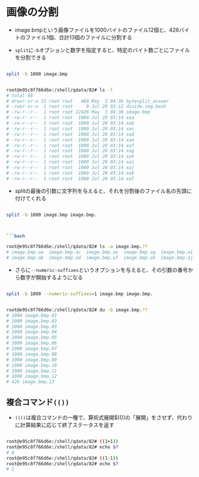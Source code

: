 # 画像の分割

- image.bmpという画像ファイルを1000バイトのファイル12個と、426バイトのファイル1個、合計13個のファイルに分割する

- `split`に`-b`オプションと数字を指定すると、特定のバイト数ごとにファイルを分割できる

```bash

split -b 1000 image.bmp

```

```bash

root@e95c8f766d6e:/shell/qdata/82# ls -l
# total 68
# drwxr-xr-x 15 root root   480 May  3 04:36 bytesplit_answer
# -rwxr-xr-x  1 root root     0 Jul 20 03:12 divide.img.bash
# -rw-r--r--  1 root root 12426 May  3 04:36 image.bmp
# -rw-r--r--  1 root root  1000 Jul 20 03:14 xaa
# -rw-r--r--  1 root root  1000 Jul 20 03:14 xab
# -rw-r--r--  1 root root  1000 Jul 20 03:14 xac
# -rw-r--r--  1 root root  1000 Jul 20 03:14 xad
# -rw-r--r--  1 root root  1000 Jul 20 03:14 xae
# -rw-r--r--  1 root root  1000 Jul 20 03:14 xaf
# -rw-r--r--  1 root root  1000 Jul 20 03:14 xag
# -rw-r--r--  1 root root  1000 Jul 20 03:14 xah
# -rw-r--r--  1 root root  1000 Jul 20 03:14 xai
# -rw-r--r--  1 root root  1000 Jul 20 03:14 xaj
# -rw-r--r--  1 root root  1000 Jul 20 03:14 xak
# -rw-r--r--  1 root root  1000 Jul 20 03:14 xal

```

- splitの最後の引数に文字列を与えると、それを分割後のファイル名の先頭に付けてくれる

```bash

split -b 1000 image.bmp image.bmp.



```bash

root@e95c8f766d6e:/shell/qdata/82# ls -a image.bmp.??
# image.bmp.aa  image.bmp.ac  image.bmp.ae  image.bmp.ag  image.bmp.ai  image.bmp.ak  image.bmp.am
# image.bmp.ab  image.bmp.ad  image.bmp.af  image.bmp.ah  image.bmp.aj  image.bmp.al

```

- さらに`--numeric-suffixes`というオプションを与えると、その引数の番号から数字が開始するようになる

```bash

split -b 1000 --numeric-suffixes=1 image.bmp image.bmp.

```

```bash

root@e95c8f766d6e:/shell/qdata/82# du -b image.bmp.??
# 1000 image.bmp.01
# 1000 image.bmp.02
# 1000 image.bmp.03
# 1000 image.bmp.04
# 1000 image.bmp.05
# 1000 image.bmp.06
# 1000 image.bmp.07
# 1000 image.bmp.08
# 1000 image.bmp.09
# 1000 image.bmp.10
# 1000 image.bmp.11
# 1000 image.bmp.12
# 426 image.bmp.13

```

## 複合コマンド`(())`

- `(())`は複合コマンドの一種で、算術式展開$(())の「展開」をさせず、代わりに計算結果に応じて終了ステータスを返す

```bash

root@e95c8f766d6e:/shell/qdata/82# ((1+1))
root@e95c8f766d6e:/shell/qdata/82# echo $?
# 0
root@e95c8f766d6e:/shell/qdata/82# ((1-1))
root@e95c8f766d6e:/shell/qdata/82# echo $?
# 1
```
